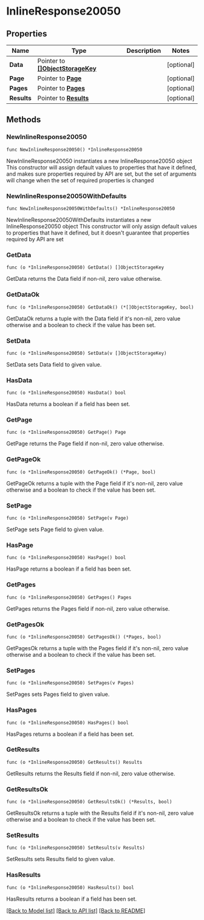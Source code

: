 # InlineResponse20050

## Properties

Name | Type | Description | Notes
------------ | ------------- | ------------- | -------------
**Data** | Pointer to [**[]ObjectStorageKey**](ObjectStorageKey.md) |  | [optional] 
**Page** | Pointer to [**Page**](Page.md) |  | [optional] 
**Pages** | Pointer to [**Pages**](Pages.md) |  | [optional] 
**Results** | Pointer to [**Results**](Results.md) |  | [optional] 

## Methods

### NewInlineResponse20050

`func NewInlineResponse20050() *InlineResponse20050`

NewInlineResponse20050 instantiates a new InlineResponse20050 object
This constructor will assign default values to properties that have it defined,
and makes sure properties required by API are set, but the set of arguments
will change when the set of required properties is changed

### NewInlineResponse20050WithDefaults

`func NewInlineResponse20050WithDefaults() *InlineResponse20050`

NewInlineResponse20050WithDefaults instantiates a new InlineResponse20050 object
This constructor will only assign default values to properties that have it defined,
but it doesn't guarantee that properties required by API are set

### GetData

`func (o *InlineResponse20050) GetData() []ObjectStorageKey`

GetData returns the Data field if non-nil, zero value otherwise.

### GetDataOk

`func (o *InlineResponse20050) GetDataOk() (*[]ObjectStorageKey, bool)`

GetDataOk returns a tuple with the Data field if it's non-nil, zero value otherwise
and a boolean to check if the value has been set.

### SetData

`func (o *InlineResponse20050) SetData(v []ObjectStorageKey)`

SetData sets Data field to given value.

### HasData

`func (o *InlineResponse20050) HasData() bool`

HasData returns a boolean if a field has been set.

### GetPage

`func (o *InlineResponse20050) GetPage() Page`

GetPage returns the Page field if non-nil, zero value otherwise.

### GetPageOk

`func (o *InlineResponse20050) GetPageOk() (*Page, bool)`

GetPageOk returns a tuple with the Page field if it's non-nil, zero value otherwise
and a boolean to check if the value has been set.

### SetPage

`func (o *InlineResponse20050) SetPage(v Page)`

SetPage sets Page field to given value.

### HasPage

`func (o *InlineResponse20050) HasPage() bool`

HasPage returns a boolean if a field has been set.

### GetPages

`func (o *InlineResponse20050) GetPages() Pages`

GetPages returns the Pages field if non-nil, zero value otherwise.

### GetPagesOk

`func (o *InlineResponse20050) GetPagesOk() (*Pages, bool)`

GetPagesOk returns a tuple with the Pages field if it's non-nil, zero value otherwise
and a boolean to check if the value has been set.

### SetPages

`func (o *InlineResponse20050) SetPages(v Pages)`

SetPages sets Pages field to given value.

### HasPages

`func (o *InlineResponse20050) HasPages() bool`

HasPages returns a boolean if a field has been set.

### GetResults

`func (o *InlineResponse20050) GetResults() Results`

GetResults returns the Results field if non-nil, zero value otherwise.

### GetResultsOk

`func (o *InlineResponse20050) GetResultsOk() (*Results, bool)`

GetResultsOk returns a tuple with the Results field if it's non-nil, zero value otherwise
and a boolean to check if the value has been set.

### SetResults

`func (o *InlineResponse20050) SetResults(v Results)`

SetResults sets Results field to given value.

### HasResults

`func (o *InlineResponse20050) HasResults() bool`

HasResults returns a boolean if a field has been set.


[[Back to Model list]](../README.md#documentation-for-models) [[Back to API list]](../README.md#documentation-for-api-endpoints) [[Back to README]](../README.md)


